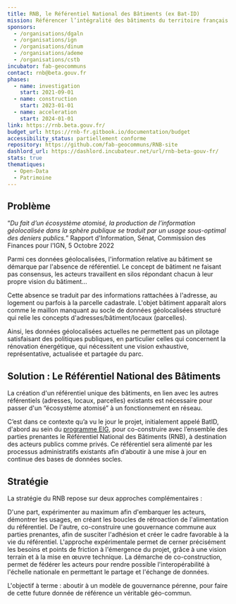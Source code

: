 ```yaml
---
title: RNB, le Référentiel National des Bâtiments (ex Bat-ID)
mission: Référencer l’intégralité des bâtiments du territoire français au sein d’un géocommun
sponsors:
  - /organisations/dgaln
  - /organisations/ign
  - /organisations/dinum
  - /organisations/ademe
  - /organisations/cstb
incubator: fab-geocommuns
contact: rnb@beta.gouv.fr
phases:
  - name: investigation
    start: 2021-09-01
  - name: construction
    start: 2023-01-01
  - name: acceleration
    start: 2024-01-01
link: https://rnb.beta.gouv.fr/
budget_url: https://rnb-fr.gitbook.io/documentation/budget
accessibility_status: partiellement conforme
repository: https://github.com/fab-geocommuns/RNB-site
dashlord_url: https://dashlord.incubateur.net/url/rnb-beta-gouv-fr/
stats: true
thematiques:
  - Open-Data
  - Patrimoine
---
```

## Problème

“_Du fait d’un écosystème atomisé, la production de l’information géolocalisée dans la sphère publique se traduit par un usage sous-optimal des deniers publics._” Rapport d'Information, Sénat, Commission des Finances pour l'IGN, 5 Octobre 2022


Parmi ces données géolocalisées, l'information relative au bâtiment se démarque par l'absence de référentiel. Le concept de bâtiment ne faisant pas consensus, les acteurs travaillent en silos répondant chacun à leur propre vision du bâtiment…

Cette absence se traduit par des informations rattachées à l'adresse, au logement ou parfois à la parcelle cadastrale. L'objet bâtiment apparaît alors comme le maillon manquant au socle de données géolocalisées structuré qui relie les concepts d'adresses/bâtiment/locaux (parcelles).

Ainsi, les données géolocalisées actuelles ne permettent pas un pilotage satisfaisant des politiques publiques, en particulier celles qui concernent la rénovation énergétique, qui nécessitent une vision exhaustive, représentative, actualisée et partagée du parc.

## Solution : Le Référentiel National des Bâtiments

La création d'un référentiel unique des bâtiments, en lien avec les autres référentiels (adresses, locaux, parcelles) existants est nécessaire pour passer d'un “écosystème atomisé” à un fonctionnement en réseau.

C’est dans ce contexte qu’a vu le jour le projet, initialement appelé BatID, d'abord au sein du [programme EIG](https://eig.etalab.gouv.fr/defis/batid/), pour co-construire avec l’ensemble des parties prenantes le Référentiel National des Bâtiments (RNB), à destination des acteurs publics comme privés. Ce référentiel sera alimenté par les processus administratifs existants afin d’aboutir à une mise à jour en continue des bases de données socles.

## Stratégie

La stratégie du RNB repose sur deux approches complémentaires :

D'une part, expérimenter au maximum afin d'embarquer les acteurs, démontrer les usages, en créant les boucles de rétroaction de l'alimentation du référentiel.
De l'autre, co-construire une gouvernance commune aux parties prenantes, afin de susciter l'adhésion et créer le cadre favorable à la vie du référentiel.
L'approche expérimentale permet de cerner précisément les besoins et points de friction à l'émergence du projet, grâce à une vision terrain et à la mise en œuvre technique. La démarche de co-construction, permet de fédérer les acteurs pour rendre possible l'interopérabilité à l'échelle nationale en permettant le partage et l'échange de données.

L'objectif à terme : aboutir à un modèle de gouvernance pérenne, pour faire de cette future donnée de référence un véritable géo-commun.
